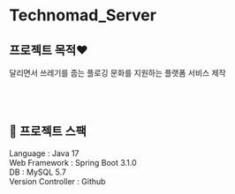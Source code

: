 # Technomad_Server
## 프로젝트 목적❤️
달리면서 쓰레기를 줍는 플로깅 문화를 지원하는 플랫폼 서비스 제작
<br/><br/><br/><br/>


## 🤘 프로젝트 스팩
Language : Java 17<br/>
Web Framework : Spring Boot 3.1.0<br/>
DB : MySQL 5.7<br/>
Version Controller : Github<br/>
<br/><br/><br/><br/>
